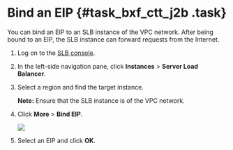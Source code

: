 # Bind an EIP {#task_bxf_ctt_j2b .task}

You can bind an EIP to an SLB instance of the VPC network. After being bound to an EIP, the SLB instance can forward requests from the Internet.

1.  Log on to the [SLB console](https://slb.console.aliyun.com/slb/cn-hangzhou). 
2.  In the left-side navigation pane, click **Instances** \> **Server Load Balancer**. 
3.  Select a region and find the target instance. 

    **Note:** Ensure that the SLB instance is of the VPC network.

4.  Click **More** \> **Bind EIP**. 

    ![](http://static-aliyun-doc.oss-cn-hangzhou.aliyuncs.com/assets/img/16155/15640472147389_en-US.png)

5.  Select an EIP and click **OK**. 

